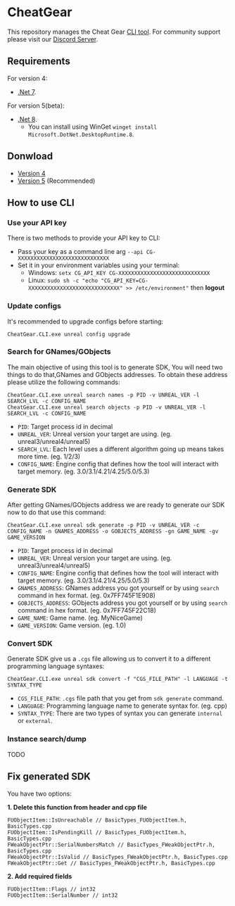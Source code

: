 # CheatGear

This repository manages the Cheat Gear [CLI tool](https://cheatgear.com).
For community support please visit our [Discord Server](http://discord.gg/P9Pddgz).

## Requirements

For version 4:
- [.Net 7](https://dotnet.microsoft.com/download/dotnet/7.0/runtime).

For version 5(beta):
- [.Net 8](https://dotnet.microsoft.com/en-us/download/dotnet/thank-you/runtime-desktop-8.0.0-windows-x64-installer).
  - You can install using WinGet `winget install Microsoft.DotNet.DesktopRuntime.8`.

## Donwload

- [Version 4](https://github.com/CorrM/cg/releases/tag/v4.0.11)
- [Version 5](https://github.com/CorrM/cg/releases/latest) (Recommended)

## How to use CLI

### Use your API key

There is two methods to provide your API key to CLI:
- Pass your key as a command line arg `--api CG-XXXXXXXXXXXXXXXXXXXXXXXXXXXXX`
- Set it in your environment variables using your terminal:
  - Windows: `setx CG_API_KEY CG-XXXXXXXXXXXXXXXXXXXXXXXXXXXXX`
  - Linux: `sudo sh -c "echo "CG_API_KEY=CG-XXXXXXXXXXXXXXXXXXXXXXXXXXXXX" >> /etc/environment"` then **logout**

### Update configs

It's recommended to upgrade configs before starting:

```
CheatGear.CLI.exe unreal config upgrade
```

### Search for GNames/GObjects

The main objective of using this tool is to generate SDK, You will need two things to do that,GNames and GObjects addresses.
To obtain these address please utilize the following commands:
```
CheatGear.CLI.exe unreal search names -p PID -v UNREAL_VER -l SEARCH_LVL -c CONFIG_NAME
CheatGear.CLI.exe unreal search objects -p PID -v UNREAL_VER -l SEARCH_LVL -c CONFIG_NAME
```

- `PID`: Target process id in decimal
- `UNREAL_VER`: Unreal version your target are using. (eg. unreal3/unreal4/unreal5)
- `SEARCH_LVL`: Each level uses a different algorithm going up means takes more time. (eg. 1/2/3)
- `CONFIG_NAME`: Engine config that defines how the tool will interact with target memory. (eg. 3.0/3.1/4.21/4.25/5.0/5.3)

### Generate SDK

After getting GNames/GObjects address we are ready to generate our SDK now to do that use this command:
```
CheatGear.CLI.exe unreal sdk generate -p PID -v UNREAL_VER -c CONFIG_NAME -n GNAMES_ADDRESS -o GOBJECTS_ADDRESS -gn GAME_NAME -gv GAME_VERSION
```

- `PID`: Target process id in decimal
- `UNREAL_VER`: Unreal version your target are using. (eg. unreal3/unreal4/unreal5)
- `CONFIG_NAME`: Engine config that defines how the tool will interact with target memory. (eg. 3.0/3.1/4.21/4.25/5.0/5.3)
- `GNAMES_ADDRESS`: GNames address you got yourself or by using `search` command in hex format. (eg. 0x7FF745F1E908)
- `GOBJECTS_ADDRESS`: GObjects address you got yourself or by using `search` command in hex format. (eg. 0x7FF745F22C18)
- `GAME_NAME`: Game name. (eg. MyNiceGame)
- `GAME_VERSION`: Game version. (eg. 1.0)

### Convert SDK

Generate SDK give us a `.cgs` file allowing us to convert it to a different programming language syntaxes:
```
CheatGear.CLI.exe unreal sdk convert -f "CGS_FILE_PATH" -l LANGUAGE -t SYNTAX_TYPE
```

- `CGS_FILE_PATH`: `.cgs` file path that you get from `sdk generate` command.
- `LANGUAGE`: Programming language name to generate syntax for. (eg. cpp)
- `SYNTAX_TYPE`: There are two types of syntax you can generate `internal` or `external`.

### Instance search/dump

TODO

## Fix generated SDK

You have two options:

**1. Delete this function from header and cpp file**
```
FUObjectItem::IsUnreachable // BasicTypes_FUObjectItem.h, BasicTypes.cpp
FUObjectItem::IsPendingKill // BasicTypes_FUObjectItem.h, BasicTypes.cpp
FWeakObjectPtr::SerialNumbersMatch // BasicTypes_FWeakObjectPtr.h, BasicTypes.cpp
FWeakObjectPtr::IsValid // BasicTypes_FWeakObjectPtr.h, BasicTypes.cpp
FWeakObjectPtr::Get // BasicTypes_FWeakObjectPtr.h, BasicTypes.cpp
```

**2. Add required fields**
```
FUObjectItem::Flags // int32
FUObjectItem::SerialNumber // int32
```
